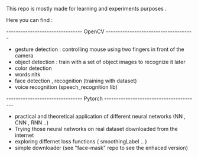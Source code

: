This repo is mostly made for learning and experiments purposes .

Here you can find :

--------------------------------  OpenCV  -------------------------------------

* gesture detection : controlling mouse using two fingers in front of the camera
* object detection : train with a set of object images to recognize it later
* color detection 
* words nltk 
* face detection , recognition (training with dataset)
* voice recognition (speech_recognition lib)

--------------------------------  Pytorch  ----------------------------------------

* practical and theoretical application of different neural networks (NN , CNN , RNN ..)
* Trying those neural networks on real dataset downloaded from the internet
* exploring differnet loss functions ( smoothingLabel .. )
* simple downloader (see "face-mask" repo to see the enhaced version)
